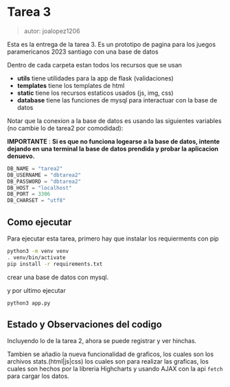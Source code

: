 # Tarea 3

> autor: joalopez1206

Esta es la entrega de la tarea 3. 
Es un prototipo de pagina para los juegos paramericanos 2023 santiago con una base de datos

Dentro de cada carpeta estan todos los recursos que se usan
- __utils__ tiene utilidades para la app de flask (validaciones)
- __templates__ tiene los templates de html
- __static__ tiene los recursos estaticos usados (js, img, css)
- __database__ tiene las funciones de mysql para interactuar con la base de datos

Notar que la conexion a la base de datos es usando las siguientes variables (no cambie lo de tarea2 por comodidad):

__IMPORTANTE__ : __Si es que no funciona logearse a la base de datos, intente dejando en una terminal la base de datos prendida y probar la aplicacion denuevo.__

```py
DB_NAME = "tarea2"
DB_USERNAME = "dbtarea2"
DB_PASSWORD = "dbtarea2"
DB_HOST = "localhost"
DB_PORT = 3306
DB_CHARSET = "utf8"
```
## Como ejecutar

Para ejecutar esta tarea, primero hay que instalar los requierments con pip
```bash
python3 -m venv venv
. venv/bin/activate
pip install -r requirements.txt
```

crear una base de datos con mysql.

y por ultimo ejecutar

```bash
python3 app.py
```

## Estado y Observaciones del codigo

Incluyendo lo de la tarea 2, ahora se puede registrar y ver hinchas.

Tambien se añadio la nueva funcionalidad de graficos, los cuales son los archivos stats.(html|js|css) los cuales son para
realizar las graficas, los cuales son hechos por la libreria Highcharts y usando AJAX con la api `fetch` para cargar los datos.
